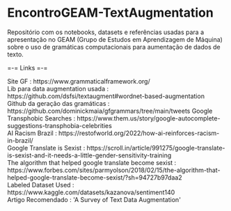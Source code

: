 # EncontroGEAM-TextAugmentation
Repositório com os notebooks, datasets e referências usadas para a apresentação no GEAM (Grupo de Estudos em Aprendizagem de Máquina) sobre o uso de gramáticas computacionais para aumentação de dados de texto. 

=-= Links =-= </br>
<p>
  Site GF : https://www.grammaticalframework.org/</br>
  Lib para data augmentation usada : https://github.com/dsfsi/textaugment#wordnet-based-augmentation</br>
  Github da geração das gramáticas : https://github.com/dominickmaia/gfgrammars/tree/main/tweets
  Google Transphobic Searches : https://www.them.us/story/google-autocomplete-suggestions-transphobia-celebrities</br>
  AI Racism Brazil : https://restofworld.org/2022/how-ai-reinforces-racism-in-brazil/</br>
  Google Translate is Sexist : https://scroll.in/article/991275/google-translate-is-sexist-and-it-needs-a-little-gender-sensitivity-training</br>
  The algorithm that helped google translate become sexist : https://www.forbes.com/sites/parmyolson/2018/02/15/the-algorithm-that-helped-google-translate-become-sexist/?sh=94727b97daa2</br>
  Labeled Dataset Used : https://www.kaggle.com/datasets/kazanova/sentiment140</br>
  Artigo Recomendado : 'A Survey of Text Data Augmentation'
</p>
